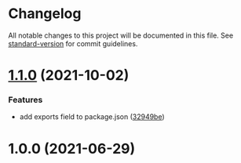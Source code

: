 # Changelog

All notable changes to this project will be documented in this file. See [standard-version](https://github.com/conventional-changelog/standard-version) for commit guidelines.

# [1.1.0](https://github.com/dmnsgn/typed-array-interleave/compare/v1.0.0...v1.1.0) (2021-10-02)


### Features

* add exports field to package.json ([32949be](https://github.com/dmnsgn/typed-array-interleave/commit/32949bedc90b7b17a8b6e48ad965af7852be7ad1))



# 1.0.0 (2021-06-29)
